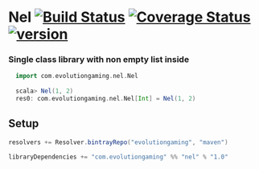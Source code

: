 # Nel [![Build Status](https://travis-ci.org/evolution-gaming/nel.svg)](https://travis-ci.org/evolution-gaming/nel) [![Coverage Status](https://coveralls.io/repos/evolution-gaming/nel/badge.svg)](https://coveralls.io/r/evolution-gaming/nel) [ ![version](https://api.bintray.com/packages/evolutiongaming/maven/nel/images/download.svg) ](https://bintray.com/evolutiongaming/maven/nel/_latestVersion)

### Single class library with non empty list inside

```scala
  import com.evolutiongaming.nel.Nel
  
  scala> Nel(1, 2)
  res0: com.evolutiongaming.nel.Nel[Int] = Nel(1, 2)
```

## Setup

```scala
resolvers += Resolver.bintrayRepo("evolutiongaming", "maven")

libraryDependencies += "com.evolutiongaming" %% "nel" % "1.0"
```
